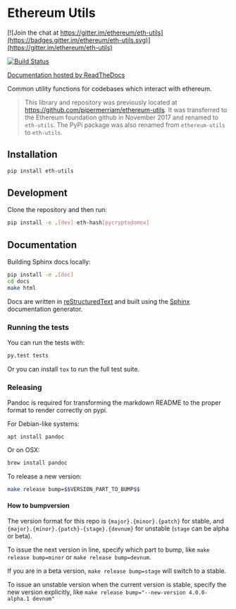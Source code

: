 # Ethereum Utils

[![Join the chat at https://gitter.im/ethereum/eth-utils](https://badges.gitter.im/ethereum/eth-utils.svg)](https://gitter.im/ethereum/eth-utils)

[![Build Status](https://circleci.com/gh/ethereum/eth-utils.svg?style=shield)](https://circleci.com/gh/ethereum/eth-utils)

[Documentation hosted by ReadTheDocs](https://eth-utils.readthedocs.io/en/latest/)

Common utility functions for codebases which interact with ethereum.

> This library and repository was previously located at https://github.com/pipermerriam/ethereum-utils.  It was transferred to the Ethereum foundation github in November 2017 and renamed to `eth-utils`.  The PyPi package was also renamed from `ethereum-utils` to `eth-utils`.


## Installation

```sh
pip install eth-utils
```

## Development

Clone the repository and then run:

```sh
pip install -e .[dev] eth-hash[pycryptodomex]
```

## Documentation

Building Sphinx docs locally:

```sh
pip install -e .[doc]
cd docs
make html
```

Docs are written in [reStructuredText](http://docutils.sourceforge.net/rst.html) and built using the [Sphinx](http://www.sphinx-doc.org/) documentation generator.


### Running the tests

You can run the tests with:

```sh
py.test tests
```

Or you can install `tox` to run the full test suite.


### Releasing

Pandoc is required for transforming the markdown README to the proper format to
render correctly on pypi.

For Debian-like systems:

```
apt install pandoc
```

Or on OSX:

```sh
brew install pandoc
```

To release a new version:

```sh
make release bump=$$VERSION_PART_TO_BUMP$$
```


#### How to bumpversion

The version format for this repo is `{major}.{minor}.{patch}` for stable, and
`{major}.{minor}.{patch}-{stage}.{devnum}` for unstable (`stage` can be alpha or beta).

To issue the next version in line, specify which part to bump,
like `make release bump=minor` or `make release bump=devnum`.

If you are in a beta version, `make release bump=stage` will switch to a stable.

To issue an unstable version when the current version is stable, specify the
new version explicitly, like `make release bump="--new-version 4.0.0-alpha.1 devnum"`
